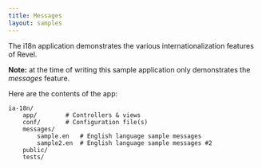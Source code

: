 ```yaml
---
title: Messages
layout: samples
---
```


The i18n application demonstrates the various internationalization features of Revel.

<div class="alert alert-info"><strong>Note:</strong> at the time of writing this sample application only demonstrates the <em>messages</em> feature.</div>

Here are the contents of the app:

	ia-18n/
		app/		# Controllers & views
		conf/		# Configuration file(s)
		messages/
			sample.en 	# English language sample messages
			sample2.en 	# English language sample messages #2
		public/
		tests/

